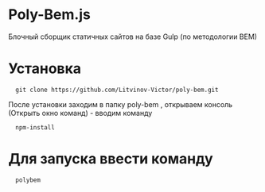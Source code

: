 # Poly-Bem.js
Блочный сборщик статичных сайтов на базе Gulp (по методологии BEM)
# Установка
```git
  git clone https://github.com/Litvinov-Victor/poly-bem.git
```
После установки заходим в папку poly-bem , открываем консоль (Открыть окно команд) - вводим команду

```git
  npm-install
```

# Для запуска ввести команду

```git
  polybem
```
